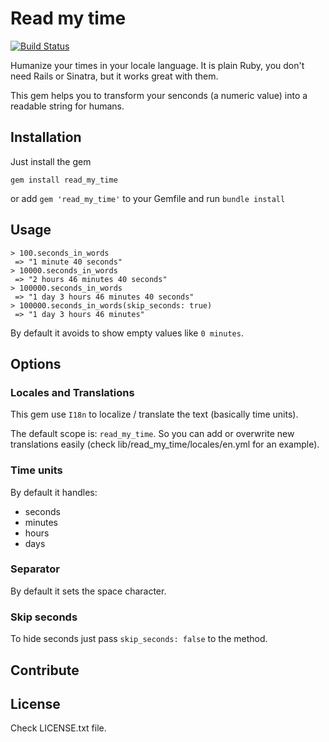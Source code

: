 # Read my time

[![Build Status](https://travis-ci.org/dpzaba/read_my_time.svg)](https://travis-ci.org/dpzaba/read_my_time)

Humanize your times in your locale language. It is plain Ruby, you don't need Rails or Sinatra, but it works great with them.

This gem helps you to transform your senconds (a numeric value) into a readable string for humans.


## Installation

Just install the gem

```
gem install read_my_time
```

or add ```gem 'read_my_time'``` to your Gemfile and run ```bundle install```


## Usage

```
> 100.seconds_in_words
 => "1 minute 40 seconds"
> 10000.seconds_in_words
 => "2 hours 46 minutes 40 seconds"
> 100000.seconds_in_words
 => "1 day 3 hours 46 minutes 40 seconds"
> 100000.seconds_in_words(skip_seconds: true)
 => "1 day 3 hours 46 minutes"
```

By default it avoids to show empty values like ```0 minutes```.


## Options

### Locales and Translations

This gem use ```I18n``` to localize / translate the text (basically time units).

The default scope is: ```read_my_time```. So you can add or overwrite new translations easily (check lib/read_my_time/locales/en.yml for an example).

### Time units

By default it handles:

- seconds
- minutes
- hours
- days


### Separator

By default it sets the space character.

### Skip seconds

To hide seconds just pass ```skip_seconds: false``` to the method.


## Contribute


## License

Check LICENSE.txt file.
